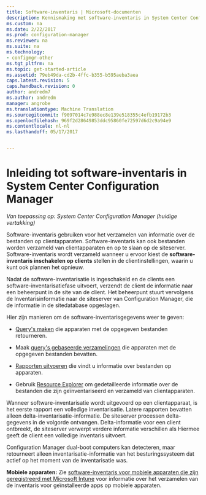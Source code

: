 ```yaml
---
title: Software-inventaris | Microsoft-documenten
description: Kennismaking met software-inventaris in System Center Configuration Manager.
ms.custom: na
ms.date: 2/22/2017
ms.prod: configuration-manager
ms.reviewer: na
ms.suite: na
ms.technology:
- configmgr-other
ms.tgt_pltfrm: na
ms.topic: get-started-article
ms.assetid: 79eb49da-cd2b-4ffc-b355-b595aeba3aea
caps.latest.revision: 5
caps.handback.revision: 0
author: andredm7
ms.author: andredm
manager: angrobe
ms.translationtype: Machine Translation
ms.sourcegitcommit: f9097014c7e988ec8e139e518355c4efb19172b3
ms.openlocfilehash: 969f2d28649853ddc95860fe72597d6d2c9a94e9
ms.contentlocale: nl-nl
ms.lasthandoff: 05/17/2017


---
```

# <a name="introduction-to-software-inventory-in-system-center-configuration-manager"></a>Inleiding tot software-inventaris in System Center Configuration Manager

*Van toepassing op: System Center Configuration Manager (huidige vertakking)*

Software-inventaris gebruiken voor het verzamelen van informatie over de bestanden op clientapparaten. Software-inventaris kan ook bestanden worden verzameld van clientapparaten en op te slaan op de siteserver. Software-inventaris wordt verzameld wanneer u ervoor kiest de **software-inventaris inschakelen op clients** stellen in de clientinstellingen, waarin u kunt ook plannen het opnieuw.  

Nadat de software-inventarisatie is ingeschakeld en de clients een software-inventarisatiefase uitvoert, verzendt de client de informatie naar een beheerpunt in de site van de client. Het beheerpunt stuurt vervolgens de Inventarisinformatie naar de siteserver van Configuration Manager, die de informatie in de sitedatabase opgeslagen.   

 Hier zijn manieren om de software-inventarisgegevens weer te geven:  

-   [Query's maken](../../../../core/servers/manage/queries-technical-reference.md) die apparaten met de opgegeven bestanden retourneren.   

-   Maak [query's gebaseerde verzamelingen](../../../../core/clients/manage/collections/introduction-to-collections.md) die apparaten met de opgegeven bestanden bevatten.   

-   [Rapporten uitvoeren](../../../../core/servers/manage/reporting.md) die vindt u informatie over bestanden op apparaten.

-   Gebruik [Resource Explorer](../../../../core/clients/manage/inventory/use-resource-explorer-to-view-software-inventory.md) om gedetailleerde informatie over de bestanden die zijn geïnventariseerd en verzameld van clientapparaten.   

 Wanneer software-inventarisatie wordt uitgevoerd op een clientapparaat, is het eerste rapport een volledige inventarisatie. Latere rapporten bevatten alleen delta-inventarisatie-informatie. De siteserver processen delta-gegevens in de volgorde ontvangen. Delta-informatie voor een client ontbreekt, de siteserver verwerpt verdere informatie verschillen als Hiermee geeft de client een volledige inventaris uitvoert.  

 Configuration Manager dual-boot computers kan detecteren, maar retourneert alleen inventarisatie-informatie van het besturingssysteem dat actief op het moment van de inventarisatie was.  

**Mobiele apparaten:** Zie [software-inventaris voor mobiele apparaten die zijn geregistreerd met Microsoft Intune](../../../../mdm/deploy-use/software-inventory-mobile-devices.md) voor informatie over het verzamelen van de inventaris voor geïnstalleerde apps op mobiele apparaten.

